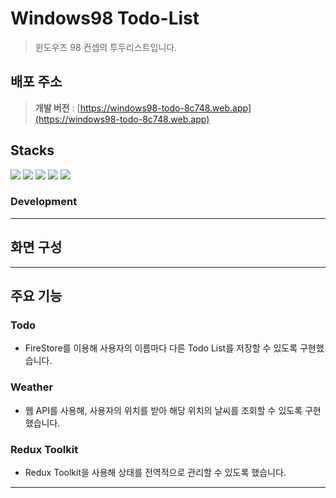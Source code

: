 # Windows98 Todo-List
> 윈도우즈 98 컨셉의 투두리스트입니다.

## 배포 주소

> **개발 버전** : [https://windows98-todo-8c748.web.app](https://windows98-todo-8c748.web.app) <br>

## Stacks
<img src="https://img.shields.io/badge/React-61DAFB?style=for-the-badge&logo=React&logoColor=white">

<img src="https://img.shields.io/badge/TypeScript-3178C6?style=for-the-badge&logo=typescript&logoColor=white">

<img src="https://img.shields.io/badge/Firebase-FFCA28?style=for-the-badge&logo=firebase&logoColor=white">

<img src="https://img.shields.io/badge/Redux Toolkit-764ABC?style=for-the-badge&logo=redux&logoColor=white">

<img src="https://img.shields.io/badge/Styled Components-DB7093?style=for-the-badge&logo=styled-components&logoColor=white">


### Development
---
## 화면 구성

---
## 주요 기능

### Todo
- FireStore를 이용해 사용자의 이름마다 다른 Todo List를 저장할 수 있도록 구현했습니다.

### Weather
- 웹 API를 사용해, 사용자의 위치를 받아 해당 위치의 날씨를 조회할 수 있도록 구현했습니다.

### Redux Toolkit
- Redux Toolkit을 사용해 상태를 전역적으로 관리할 수 있도록 했습니다.

---
